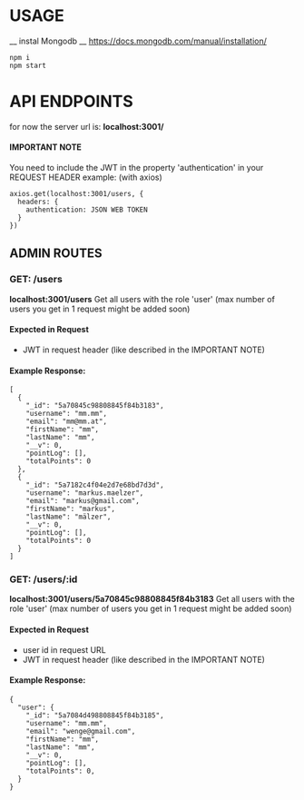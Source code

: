 # USAGE
__ instal Mongodb __
https://docs.mongodb.com/manual/installation/
```
npm i
npm start
```

# API ENDPOINTS
for now the server url is: __localhost:3001/__

#### IMPORTANT NOTE
You need to include the JWT in the property 'authentication' in your REQUEST HEADER
example: (with axios)
```
axios.get(localhost:3001/users, {
  headers: {
    authentication: JSON WEB TOKEN
  }
})
```

## ADMIN ROUTES
### GET: /users
__localhost:3001/users__
Get all users with the role 'user' (max number of users you get in 1 request might be added soon)
#### Expected in Request
* JWT in request header (like described in the IMPORTANT NOTE)
#### Example Response:
```
[
  {
    "_id": "5a70845c98808845f84b3183",
    "username": "mm.mm",
    "email": "mm@mm.at",
    "firstName": "mm",
    "lastName": "mm",
    "__v": 0,
    "pointLog": [],
    "totalPoints": 0
  },
  {
    "_id": "5a7182c4f04e2d7e68bd7d3d",
    "username": "markus.maelzer",
    "email": "markus@gmail.com",
    "firstName": "markus",
    "lastName": "mälzer",
    "__v": 0,
    "pointLog": [],
    "totalPoints": 0
  }
]
```

### GET: /users/:id
__localhost:3001/users/5a70845c98808845f84b3183__
Get all users with the role 'user' (max number of users you get in 1 request might be added soon)
#### Expected in Request
* user id in request URL
* JWT in request header (like described in the IMPORTANT NOTE)
#### Example Response:
```
{
  "user": {
    "_id": "5a7084d498808845f84b3185",
    "username": "mm.mm",
    "email": "wenge@gmail.com",
    "firstName": "mm",
    "lastName": "mm",
    "__v": 0,
    "pointLog": [],
    "totalPoints": 0,
  }
}
```
